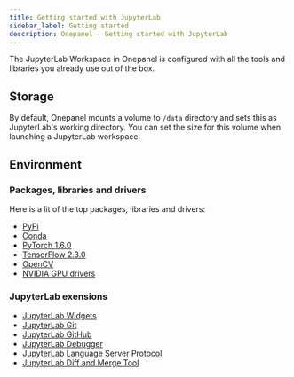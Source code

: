 ```yaml
---
title: Getting started with JupyterLab
sidebar_label: Getting started
description: Onepanel - Getting started with JupyterLab
---
```


The JupyterLab Workspace in Onepanel is configured with all the tools and libraries you already use out of the box.

## Storage
By default, Onepanel mounts a volume to `/data` directory and sets this as JupyterLab's working directory. You can set the size for this volume when launching a JupyterLab workspace.

## Environment

### Packages, libraries and drivers

Here is a lit of the top packages, libraries and drivers:

- [PyPi](https://pypi.org/)
- [Conda](https://docs.conda.io/en/latest/)
- [PyTorch 1.6.0](https://pytorch.org/)
- [TensorFlow 2.3.0](https://www.tensorflow.org/)
- [OpenCV](https://opencv.org/)
- [NVIDIA GPU drivers](https://gitlab.com/nvidia/container-images/cuda/blob/master/dist/10.2/ubuntu18.04-x86_64/base/Dockerfile)

### JupyterLab exensions

- [JupyterLab Widgets](https://github.com/jupyter-widgets/ipywidgets#ipywidgets-interactive-html-widgets)
- [JupyterLab Git](https://github.com/jupyterlab/jupyterlab-git#jupyterlab-git)
- [JupyterLab GitHub](https://github.com/jupyterlab/jupyterlab-github#jupyterlab-github)
- [JupyterLab Debugger](https://github.com/jupyterlab/debugger#jupyterlabdebugger)
- [JupyterLab Language Server Protocol](https://github.com/krassowski/jupyterlab-lsp#language-server-protocol-integration-for-jupyterlab)
- [JupyterLab Diff and Merge Tool](https://github.com/jupyter/nbdime#nbdime-jupyter-notebook-diff-and-merge-tools)